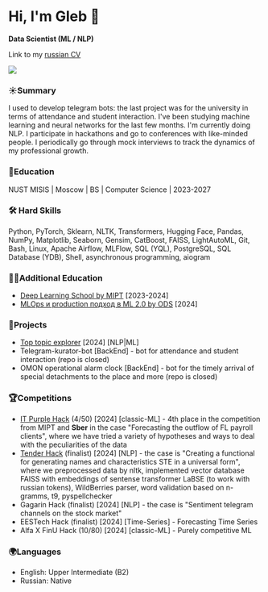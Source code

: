 # Hi, I'm Gleb 👋
**Data Scientist (ML / NLP)** 

Link to my [russian CV](https://drive.google.com/file/d/1GHXOe11vvPnLbvDwU4D2DZuyRTH7UOEd/view?usp=sharing)


<p align='left'>
   </a>
   <a href="https://t.me/aegon7n">
       <img src="https://img.shields.io/badge/Telegram-2CA5E0?style=for-the-badge&logo=telegram&logoColor=white"/>
   </a>

### ☀️Summary 
   I used to develop telegram bots: the last project was for the university in terms of attendance and student interaction. I've been studying machine learning and neural networks for the last few months. I'm currently doing NLP. I participate in hackathons and go to conferences with like-minded people. I periodically go through mock interviews to track the dynamics of my professional growth.

### 🐘Education
   NUST MISIS | Moscow | BS | Computer Science | 2023-2027

### 🛠 Hard Skills
   Python, PyTorch, Sklearn, NLTK, Transformers, Hugging Face, Pandas, NumPy, Matplotlib, Seaborn, Gensim, CatBoost, FAISS, LightAutoML, Git, Bash, Linux, Apache Airflow, MLFlow, SQL (YQL), PostgreSQL, SQL Database (YDB), Shell, asynchronous programming, aiogram

### 👨‍🎓Additional Education
- [Deep Learning School by MIPT](https://dls.samcs.ru/) [2023-2024]
- [MLOps и production подход в ML 2.0 by ODS](https://ods.ai/tracks/ml-in-production-spring-23) [2024]

### 👞Projects
*  [Top topic explorer](https://github.com/aegon-7n/topic-sentiment-explorer) [2024] [NLP|ML]
*  Telegram-kurator-bot [BackEnd] - bot for attendance and student interaction (repo is closed) 
*  OMON operational alarm clock [BackEnd] - bot for the timely arrival of special detachments to the place and more (repo is closed)

### 🏆Competitions
*   [IT Purple Hack](https://github.com/gruzdev-as/IT-Purple-Hack) (4/50) [2024] [classic-ML] - 4th place in the competition from MIPT and **Sber** in the case "Forecasting the outflow of FL payroll clients", where we have tried a variety of hypotheses and ways to deal with the peculiarities of the data
*   [Tender Hack](https://github.com/epivoca/tender-hack) (finalist) [2024] [NLP] - the case is "Creating a functional for generating names and characteristics STE in a universal form", where we preprocessed data by nltk, implemented vector database FAISS with embeddings of sentense transformer LaBSE (to work with russian tokens), WildBerries parser, word validation based on n-gramms, t9, pyspellchecker
*  Gagarin Hack (finalist) [2024] [NLP] - the case is "Sentiment telegram channels on the stock market"
*  EESTech Hack (finalist) [2024] [Time-Series] - Forecasting Time Series
*  Alfa X FinU Hack (10/80) [2024] [classic-ML] - Purely competitive ML

### 🌍Languages
*   English: Upper Intermediate (B2)
*   Russian: Native    
